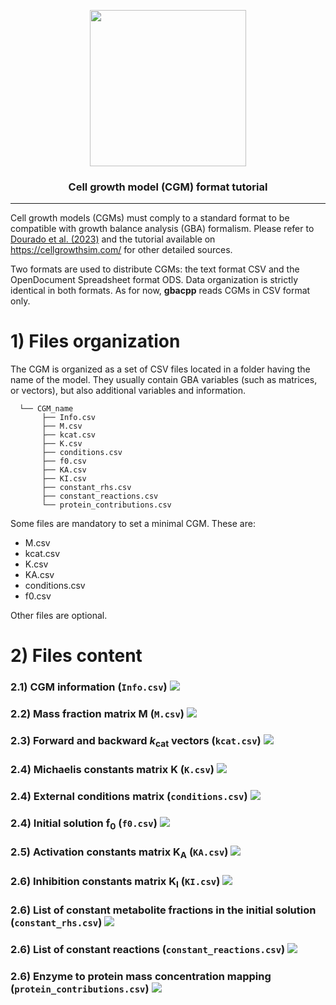 <p align="center">
  <img src="https://github.com/user-attachments/assets/4f06bbdf-ef2f-4500-b775-fd8cfe9dd590" width=250 />
</p>

<p align="center">
  <h3 align="center">Cell growth model (CGM) format tutorial</h3>
</p>

-----------------

Cell growth models (CGMs) must comply to a standard format to be compatible with growth balance analysis (GBA) formalism. Please refer to <a href="https://doi.org/10.1371/journal.pcbi.1011156" target="_blank">Dourado et al. (2023)</a> and the tutorial available on https://cellgrowthsim.com/ for other detailed sources.

Two formats are used to distribute CGMs: the text format CSV and the OpenDocument Spreadsheet format ODS. Data organization is strictly identical in both formats. As for now, <strong>gbacpp</strong> reads CGMs in CSV format only.

# 1) Files organization

The CGM is organized as a set of CSV files located in a folder having the name of the model. They usually contain GBA variables (such as matrices, or vectors), but also additional variables and information.

      └── CGM_name
           ├── Info.csv
           ├── M.csv
           ├── kcat.csv
           ├── K.csv
           ├── conditions.csv
           ├── f0.csv
           ├── KA.csv
           ├── KI.csv
           ├── constant_rhs.csv
           ├── constant_reactions.csv
           └── protein_contributions.csv

Some files are mandatory to set a minimal CGM. These are:
- M.csv
- kcat.csv
- K.csv
- KA.csv
- conditions.csv
- f0.csv

Other files are optional.

# 2) Files content

### 2.1) CGM information (<code>Info.csv</code>) <img src="https://img.shields.io/badge/optional-grey" /> <a name="info"></a>



### 2.2) Mass fraction matrix $\mathbf{M}$ (<code>M.csv</code>) <img src="https://img.shields.io/badge/mandatory-red" /> <a name="M"></a>
### 2.3) Forward and backward $k_\text{cat}$ vectors (<code>kcat.csv</code>) <img src="https://img.shields.io/badge/mandatory-red" /> <a name="kcat"></a>
### 2.4) Michaelis constants matrix $\mathbf{K}$ (<code>K.csv</code>) <img src="https://img.shields.io/badge/mandatory-red" /> <a name="K"></a>
### 2.4) External conditions matrix (<code>conditions.csv</code>) <img src="https://img.shields.io/badge/mandatory-red" /> <a name="conditions"></a>
### 2.4) Initial solution $\mathbf{f}_0$ (<code>f0.csv</code>) <img src="https://img.shields.io/badge/mandatory-red" /> <a name="f0"></a>
### 2.5) Activation constants matrix $\mathbf{K_A}$ (<code>KA.csv</code>) <img src="https://img.shields.io/badge/optional-grey" /> <a name="KA"></a>
### 2.6) Inhibition constants matrix $\mathbf{K_I}$ (<code>KI.csv</code>) <img src="https://img.shields.io/badge/optional-grey" /> <a name="KI"></a>
### 2.6) List of constant metabolite fractions in the initial solution (<code>constant_rhs.csv</code>) <img src="https://img.shields.io/badge/optional-grey" /> <a name="constant_rhs"></a>
### 2.6) List of constant reactions (<code>constant_reactions.csv</code>) <img src="https://img.shields.io/badge/optional-grey" /> <a name="constant_reactions"></a>
### 2.6) Enzyme to protein mass concentration mapping (<code>protein_contributions.csv</code>) <img src="https://img.shields.io/badge/optional-grey" /> <a name="protein_contributions"></a>



